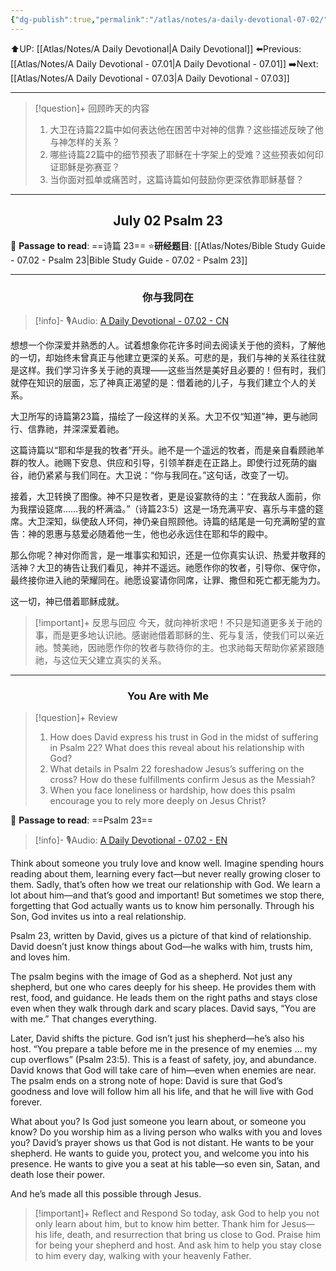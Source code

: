 ```yaml
---
{"dg-publish":true,"permalink":"/atlas/notes/a-daily-devotional-07-02/"}
---
```


 ⬆️UP: [[Atlas/Notes/A Daily Devotional\|A Daily Devotional]]
⬅️Previous: [[Atlas/Notes/A Daily Devotional - 07.01\|A Daily Devotional - 07.01]]
➡️Next: [[Atlas/Notes/A Daily Devotional - 07.03\|A Daily Devotional - 07.03]]

---

> [!question]+ 回顾昨天的内容
> 1. ⁠大卫在诗篇22篇中如何表达他在困苦中对神的信靠？这些描述反映了他与神怎样的关系？
> 2. 哪些诗篇22篇中的细节预表了耶稣在十字架上的受难？这些预表如何印证耶稣是弥赛亚？
> 3. 当你面对孤单或痛苦时，这篇诗篇如何鼓励你更深依靠耶稣基督？

---
## <center>July 02 Psalm 23</center>

📖 **Passage to read**: ==诗篇 23==
⭐**研经题目**: [[Atlas/Notes/Bible Study Guide - 07.02 - Psalm 23\|Bible Study Guide - 07.02 - Psalm 23]]

---
### <center>你与我同在</center>

> [!info]- 🎙️Audio: [A Daily Devotional - 07.02 - CN]()


想想一个你深爱并熟悉的人。试着想象你花许多时间去阅读关于他的资料，了解他的一切，却始终未曾真正与他建立更深的关系。可悲的是，我们与神的关系往往就是这样。我们学习许多关于祂的真理——这些当然是美好且必要的！但有时，我们就停在知识的层面，忘了神真正渴望的是：借着祂的儿子，与我们建立个人的关系。

大卫所写的诗篇第23篇，描绘了一段这样的关系。大卫不仅“知道”神，更与祂同行、信靠祂，并深深爱着祂。

这篇诗篇以“耶和华是我的牧者”开头。祂不是一个遥远的牧者，而是亲自看顾祂羊群的牧人。祂赐下安息、供应和引导，引领羊群走在正路上。即使行过死荫的幽谷，祂仍紧紧与我们同在。大卫说：“你与我同在。”这句话，改变了一切。

接着，大卫转换了图像。神不只是牧者，更是设宴款待的主：“在我敌人面前，你为我摆设筵席……我的杯满溢。”（诗篇23:5）这是一场充满平安、喜乐与丰盛的筵席。大卫深知，纵使敌人环伺，神仍亲自照顾他。诗篇的结尾是一句充满盼望的宣告：神的恩惠与慈爱必随着他一生，他也必永远住在耶和华的殿中。

那么你呢？神对你而言，是一堆事实和知识，还是一位你真实认识、热爱并敬拜的活神？大卫的祷告让我们看见，神并不遥远。祂愿作你的牧者，引导你、保守你，最终接你进入祂的荣耀同在。祂愿设宴请你同席，让罪、撒但和死亡都无能为力。

这一切，神已借着耶稣成就。

> [!important]+ 反思与回应
今天，就向神祈求吧！不只是知道更多关于祂的事，而是更多地认识祂。感谢祂借着耶稣的生、死与复活，使我们可以亲近祂。赞美祂，因祂愿作你的牧者与款待你的主。也求祂每天帮助你紧紧跟随祂，与这位天父建立真实的关系。


---
### <center>You Are with Me</center>

> [!question]+ Review
> 1. ⁠How does David express his trust in God in the midst of suffering in Psalm 22? What does this reveal about his relationship with God?
> 2. What details in Psalm 22 foreshadow Jesus’s suffering on the cross? How do these fulfillments confirm Jesus as the Messiah?
> 3. When you face loneliness or hardship, how does this psalm encourage you to rely more deeply on Jesus Christ?

📖 **Passage to read**: ==Psalm 23==

> [!info]- 🎙️Audio: [A Daily Devotional - 07.02 - EN]()  


Think about someone you truly love and know well. Imagine spending hours reading about them, learning every fact—but never really growing closer to them. Sadly, that’s often how we treat our relationship with God. We learn a lot about him—and that’s good and important! But sometimes we stop there, forgetting that God actually wants us to know him personally. Through his Son, God invites us into a real relationship.

Psalm 23, written by David, gives us a picture of that kind of relationship. David doesn’t just know things about God—he walks with him, trusts him, and loves him.

The psalm begins with the image of God as a shepherd. Not just any shepherd, but one who cares deeply for his sheep. He provides them with rest, food, and guidance. He leads them on the right paths and stays close even when they walk through dark and scary places. David says, “You are with me.” That changes everything.

Later, David shifts the picture. God isn’t just his shepherd—he’s also his host. “You prepare a table before me in the presence of my enemies … my cup overflows” (Psalm 23:5). This is a feast of safety, joy, and abundance. David knows that God will take care of him—even when enemies are near. The psalm ends on a strong note of hope: David is sure that God’s goodness and love will follow him all his life, and that he will live with God forever.

What about you? Is God just someone you learn about, or someone you know? Do you worship him as a living person who walks with you and loves you? David’s prayer shows us that God is not distant. He wants to be your shepherd. He wants to guide you, protect you, and welcome you into his presence. He wants to give you a seat at his table—so even sin, Satan, and death lose their power.

And he’s made all this possible through Jesus.

> [!important]+ Reflect and Respond
So today, ask God to help you not only learn about him, but to know him better. Thank him for Jesus—his life, death, and resurrection that bring us close to God. Praise him for being your shepherd and host. And ask him to help you stay close to him every day, walking with your heavenly Father.
